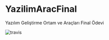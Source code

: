 # YazilimAracFinal
Yazılım Geliştirme Ortam ve Araçları Final Ödevi

![travis](https://travis-ci.com/oguzgunaydin/YazilimAracFinal.svg?branch=master)
